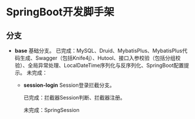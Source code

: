 # SpringBoot开发脚手架

## 分支

* **base** 
  基础分支。
  已完成：MySQL、Druid、MybatisPlus、MybatisPlus代码生成、Swagger（包括Knife4j）、Hutool、接口入参校验（包括分组校验）、全局异常处理、LocalDateTime序列化与反序列化、SpringBoot配置提示。
  未完成：

  * **session-login**
    Session登录拦截分支。

    已完成：拦截器Session判断、拦截器注册。

    未完成：SpringSession